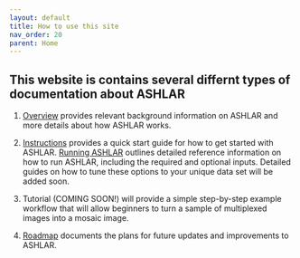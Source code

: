 ```yaml
---
layout: default
title: How to use this site
nav_order: 20
parent: Home
---
```


## This website is contains several differnt types of documentation about ASHLAR 


1. [Overview](./overview/overview-land.html) provides relevant background information on ASHLAR and more details about how ASHLAR works.  

2. [Instructions](./instructions/) provides a quick start guide for how to get started with ASHLAR. [Running ASHLAR](./instructions/running.html) outlines detailed reference information on how to run ASHLAR, including the required and optional inputs. Detailed guides on how to tune these options to your unique data set will be added soon. 

3. Tutorial (COMING SOON!) will provide a simple step-by-step example workflow that will allow beginners to turn a sample of multiplexed images  into a mosaic image.  

4. [Roadmap](./roadmap/) documents the plans for future updates and improvements to ASHLAR. 
